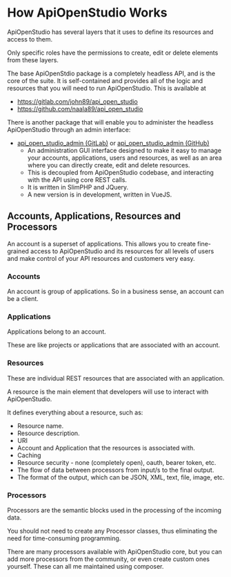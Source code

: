 How ApiOpenStudio Works
=======================

ApiOpenStudio has several layers that it uses to define its resources and access
to them.

Only specific roles have the permissions to create, edit or delete elements from
these layers.

The base ApiOpenStdio package is a completely headless API, and is the core of
the suite. It is self-contained and provides all of the logic and resources that
you will need to run ApiOpenStudio. This is available at

* https://gitlab.com/john89/api_open_studio
* https://github.com/naala89/api_open_studio

There is another package that will enable you to administer the headless
ApiOpenStudio through an admin interface:

* [api_open_studio_admin (GitLab)][gitlab_admin]
  or [api_open_studio_admin (GitHub)][github_admin]
    * An administration GUI interface designed to make it easy to manage your
      accounts, applications, users and resources, as well as an area where you
      can directly create, edit and delete resources.
    * This is decoupled from ApiOpenStudio codebase, and interacting with the
      API using core REST calls.
    * It is written in SlimPHP and JQuery.
    * A new version is in development, written in VueJS.

Accounts, Applications, Resources and Processors
------------------------------------------------

An account is a superset of applications. This allows you to create fine-grained
access to ApiOpenStudio and its resources for all levels of users and make
control of your API resources and customers very easy.

### Accounts

An account is group of applications. So in a business sense, an account can be a
client.

### Applications

Applications belong to an account.

These are like projects or applications that are associated with an account.

### Resources

These are individual REST resources that are associated with an application.

A resource is the main element that developers will use to interact with
ApiOpenStudio.

It defines everything about a resource, such as:

* Resource name.
* Resource description.
* URI
* Account and Application that the resources is associated with.
* Caching
* Resource security - none (completely open), oauth, bearer token, etc.
* The flow of data between processors from input/s to the final output.
* The format of the output, which can be JSON, XML, text, file, image, etc.

### Processors

Processors are the semantic blocks used in the processing of the incoming data.

You should not need to create any Processor classes, thus eliminating the need
for time-consuming programming.

There are many processors available with ApiOpenStudio core, but you can add more
processors from the community, or even create custom ones yourself. These can all
me maintained using composer.

[gitlab_admin]: https://gitlab.com/john89/api_open_studio_admin

[github_admin]: https://github.com/naala89/api_open_studio_admin